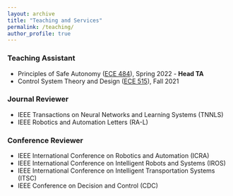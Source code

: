 ```yaml
---
layout: archive
title: "Teaching and Services"
permalink: /teaching/
author_profile: true
---
```


### Teaching Assistant
- Principles of Safe Autonomy ([ECE 484](https://publish.illinois.edu/safe-autonomy/)), Spring 2022 - **Head TA**
- Control System Theory and Design ([ECE 515](https://courses.grainger.illinois.edu/ece515/fa2021/)), Fall 2021

### Journal Reviewer
- IEEE Transactions on Neural Networks and Learning Systems (TNNLS)
- IEEE Robotics and Automation Letters (RA-L)

### Conference Reviewer
- IEEE International Conference on Robotics and Automation (ICRA)
- IEEE International Conference on Intelligent Robots and Systems (IROS)
- IEEE International Conference on Intelligent Transportation Systems (ITSC)
- IEEE Conference on Decision and Control (CDC)
